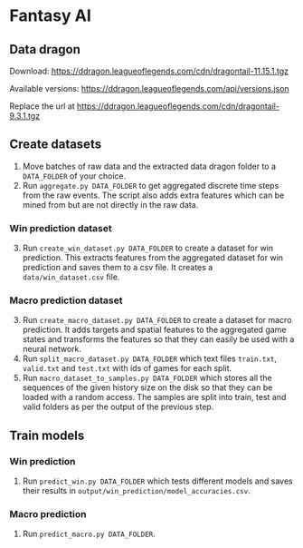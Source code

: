# Fantasy AI

## Data dragon

Download: https://ddragon.leagueoflegends.com/cdn/dragontail-11.15.1.tgz

Available versions: https://ddragon.leagueoflegends.com/api/versions.json

Replace the url at https://ddragon.leagueoflegends.com/cdn/dragontail-9.3.1.tgz

## Create datasets

1. Move batches of raw data and the extracted data dragon folder to a 
`DATA_FOLDER` of your choice.
2. Run `aggregate.py DATA_FOLDER` to get aggregated discrete time steps from the raw events.
The script also adds extra features which can be mined from but are not directly
in the raw data.
### Win prediction dataset
3. Run `create_win_dataset.py DATA_FOLDER` to create a dataset for win prediction. This
extracts features from the aggregated dataset for win prediction and saves them
to a csv file. It creates a `data/win_dataset.csv` file.
### Macro prediction dataset
3. Run `create_macro_dataset.py DATA_FOLDER` to create a dataset for macro prediction. It adds
targets and spatial features to the aggregated game states and transforms the
features so that they can easily be used with a neural network.
4. Run `split_macro_dataset.py DATA_FOLDER` which text files `train.txt`, `valid.txt` and
`test.txt` with ids of games for each split.
5. Run `macro_dataset_to_samples.py DATA_FOLDER` which stores all the sequences of the given
history size on the disk so that they can be loaded with a random access. The
samples are split into train, test and valid folders as per the output of the
previous step.

## Train models
### Win prediction

1. Run `predict_win.py DATA_FOLDER` which tests different models and saves their results in
`output/win_prediction/model_accuracies.csv`.
### Macro prediction
1. Run `predict_macro.py DATA_FOLDER`.